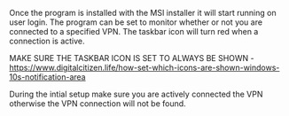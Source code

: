 Once the program is installed with the MSI installer it will start running on user login. The program can be set to monitor whether or not you are connected to a specified VPN. The taskbar icon will turn red when a connection is active. 

MAKE SURE THE TASKBAR ICON IS SET TO ALWAYS BE SHOWN -https://www.digitalcitizen.life/how-set-which-icons-are-shown-windows-10s-notification-area

During the intial setup make sure you are actively connected the VPN otherwise the VPN connection will not be found.
